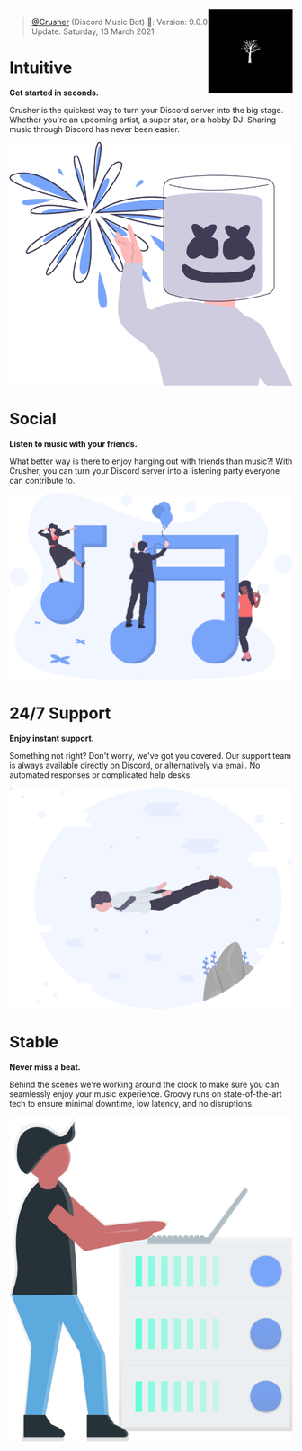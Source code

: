 <img align="right" src="./assets/crusher.png" width="150">

> [@Crusher](https://github.com/Muhammad-Hadidi/crusher) (Discord Music Bot) 🤖: Version: 9.0.0 Update: Saturday, 13 March 2021

# Intuitive

**Get started in seconds.**

Crusher is the quickest way to turn your Discord server into the big stage. Whether you're an upcoming artist, a super star, or a hobby DJ: Sharing music through Discord has never been easier.

![intuitive](./assets/intuitive.png)

# Social

**Listen to music with your friends.**

What better way is there to enjoy hanging out with friends than music?! With Crusher, you can turn your Discord server into a listening party everyone can contribute to.

![social](./assets/social.png)

# 24/7 Support

**Enjoy instant support.**

Something not right? Don't worry, we've got you covered. Our support team is always available directly on Discord, or alternatively via email. No automated responses or complicated help desks.

![support](./assets/support.png)

# Stable

**Never miss a beat.**

Behind the scenes we're working around the clock to make sure you can seamlessly enjoy your music experience. Groovy runs on state-of-the-art tech to ensure minimal downtime, low latency, and no disruptions.

![stable](./assets/stable.png)

